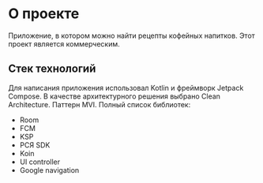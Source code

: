 # О проекте
Приложение, в котором можно найти рецепты кофейных напитков. Этот проект является коммерческим.

## Стек технологий 
Для написания приложения использовал Kotlin и фреймворк Jetpack Compose. В качестве архитектурного решения выбрано Clean Architecture. Паттерн MVI. 
Полный список библиотек:
 - Room
 - FCM
 - KSP
 - РСЯ SDK
 - Koin
 - UI controller
 - Google navigation

